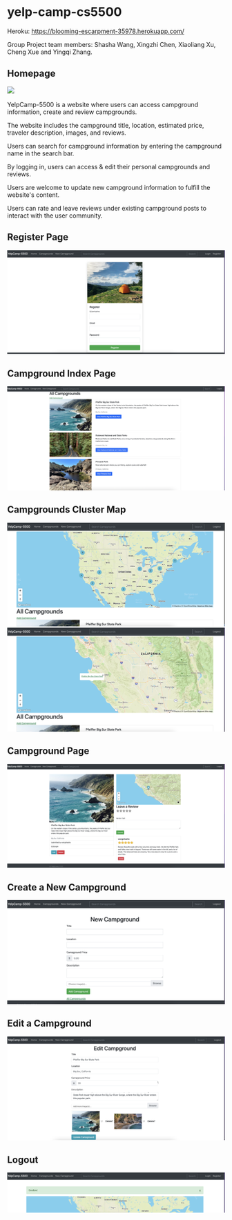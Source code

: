 # yelp-camp-cs5500

Heroku: https://blooming-escarpment-35978.herokuapp.com/ <br />

Group Project team members: Shasha Wang, Xingzhi Chen, Xiaoliang Xu, Cheng Xue and Yingqi Zhang. <br />

## Homepage
![](uploads/homepage.png)

YelpCamp-5500 is a website where users can access campground information, create and review campgrounds.

The website includes the campground title, location, estimated price, traveler description, images, and reviews.

Users can search for campground information by entering the campground name in the search bar.

By logging in, users can access & edit their personal campgrounds and reviews.

Users are welcome to update new campground information to fulfill the website's content.

Users can rate and leave reviews under existing campground posts to interact with the user community.<br />

## Register Page
![](uploads/register.png)

## Campground Index Page
![](uploads/index.png)

## Campgrounds Cluster Map
![](uploads/clusterMap.png)
![](uploads/mapSpot.png)

## Campground Page
![](uploads/singleCampground.png)

## Create a New Campground
![](uploads/NewCampground.png)

## Edit a Campground 
![](uploads/EditCampground.png)

## Logout
![](uploads/logout.png)
